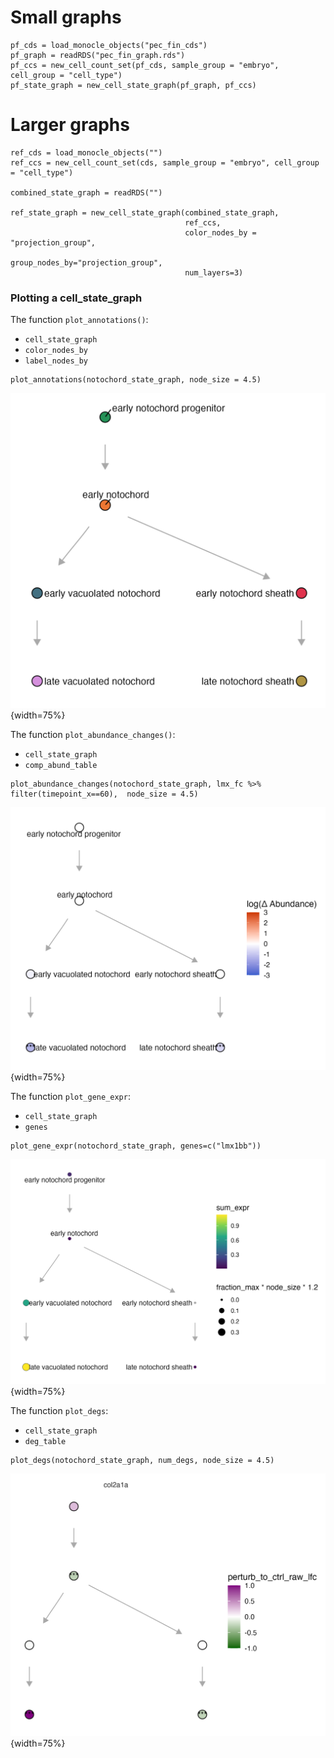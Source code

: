 
# Small graphs

```
pf_cds = load_monocle_objects("pec_fin_cds")
pf_graph = readRDS("pec_fin_graph.rds")
pf_ccs = new_cell_count_set(pf_cds, sample_group = "embryo", cell_group = "cell_type")
pf_state_graph = new_cell_state_graph(pf_graph, pf_ccs)

```

# Larger graphs
```
ref_cds = load_monocle_objects("")
ref_ccs = new_cell_count_set(cds, sample_group = "embryo", cell_group = "cell_type")

combined_state_graph = readRDS("")

ref_state_graph = new_cell_state_graph(combined_state_graph, 
                                       ref_ccs, 
                                       color_nodes_by = "projection_group",
                                       group_nodes_by="projection_group", 
                                       num_layers=3)

```


### Plotting a cell_state_graph

The function `plot_annotations()`: 
* `cell_state_graph`
* `color_nodes_by`
* `label_nodes_by`

```
plot_annotations(notochord_state_graph, node_size = 4.5)
```

![](assets/notochord_graph.png){width=75%}

The function `plot_abundance_changes()`:

* `cell_state_graph`
* `comp_abund_table`

```
plot_abundance_changes(notochord_state_graph, lmx_fc %>% filter(timepoint_x==60),  node_size = 4.5)
```

![](assets/notochord_abundance_lmx1bb.png){width=75%}

The function `plot_gene_expr`: 

* `cell_state_graph`
* `genes`

```
plot_gene_expr(notochord_state_graph, genes=c("lmx1bb"))
```

![](assets/noto_expr_lmx1bb.png){width=75%}


The function `plot_degs`: 

* `cell_state_graph`
* `deg_table`

```
plot_degs(notochord_state_graph, num_degs, node_size = 4.5)
```

![](assets/notochord_degs_lmx1bb.png){width=75%}




